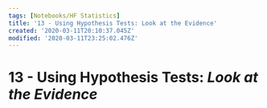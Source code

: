 ```yaml
---
tags: [Notebooks/HF Statistics]
title: '13 - Using Hypothesis Tests: Look at the Evidence'
created: '2020-03-11T20:10:37.045Z'
modified: '2020-03-11T23:25:02.476Z'
---
```


# 13 - Using Hypothesis Tests: *Look at the Evidence*
